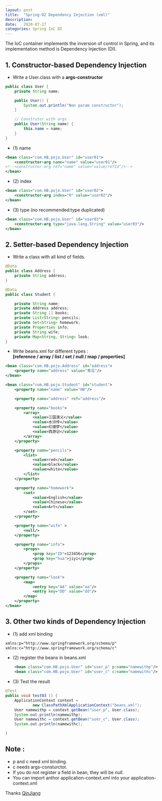 ```yaml
---
layout: post
title:  "Spring-02 Dependency Injection (xml)"
description: 
date:   2020-07-27
categories: Spring IoC DI
---
```

The IoC container implements the inversion of control in Spring, 
and its implementation method is Dependency Injection (DI).

## 1. Constructor-based Dependency Injection

- Write a User.class with a __args-constructor__

```java
public class User {
    private String name;

    public User() {
        System.out.println("Non param constructor");
    }

    // Construtor with args
    public User(String name) {
        this.name = name;
    }
}
```

- (1) name

```xml
<bean class="com.HB.pojo.User" id="user01">
    <constructor-arg name="name" value="user01"/>
<!--<constructor-arg ref="name" value="value/refId"/>-->
</bean>
```

- (2) index

```xml
<bean class="com.HB.pojo.User" id="user02">
    <constructor-arg index="0" value="user02"/>
</bean>
```

- (3) type (no recommended:type duplicated)

```xml
<bean class="com.HB.pojo.User" id="user03">
    <constructor-arg type="java.lang.String" value="user03"/>
</bean>
```

## 2. Setter-based Dependency Injection

- Write a class with all kind of fields.

```java
@Data
public class Address {
    private String address;
}

@Data
public class Student {

    private String name;
    private Address address;
    private String [] books;
    private List<String> pencils;
    private Set<String> homework;
    private Properties info;
    private String wife;
    private Map<String, String> look;
}
```

- Write beans.xml for different types :  
__[reference / array / list / set / null / map / properties]__

```xml
<bean class="com.HB.pojo.Address" id="address">
    <property name="address" value="青岛"/>
</bean>

<bean class="com.HB.pojo.Student" id="student">
    <property name="name" value="HB"/>

    <property name="address" ref="address"/>

    <property name="books">
        <array>
            <value>三国演义</value>
            <value>水浒传</value>
            <value>红楼梦</value>
            <value>西游记</value>
        </array>
    </property>

    <property name="pencils">
        <list>
            <value>red</value>
            <value>black</value>
            <value>white</value>
        </list>
    </property>

    <property name="homework">
        <set>
            <value>English</value>
            <value>Chinese</value>
            <value>Art</value>
        </set>
    </property>

    <property name="wife" >
        <null/>
    </property>

    <property name="info">
        <props>
            <prop key="ID">123456</prop>
            <prop key="hua">jiyi</prop>
        </props>
    </property>

    <property name="look">
        <map>
            <entry key="AA" value="aa"/>
            <entry key="DD" value="dd"/>
        </map>
    </property>
</bean>
```

## 3. Other two kinds of Dependency Injection

- (1) add xml binding

```xml
xmlns:p="http://www.springframework.org/schema/p"
xmlns:c="http://www.springframework.org/schema/c"
```

- (2) register the beans in beans.xml

```xml
    <bean class="com.HB.pojo.User" id="user_p" p:name="namewithp"/>
    <bean class="com.HB.pojo.User" id="user_c" c:name="namewithc"/>
```

- (3) Test the result

```java
@Test
public void test03 () {
    ApplicationContext context =
            new ClassPathXmlApplicationContext("beans.xml");
    User namewithp = context.getBean("user_p", User.class);
    System.out.println(namewithp);
    User namewithc = context.getBean("user_c", User.class);
    System.out.println(namewithc);

}
```

## Note :

- p and c need xml binding.
- c needs args-consturctor.
- If you do not register a field in bean, they will be _null_.
- You can import anthor application-context.xml into your application-context.xml  
> <import resource="beans_extra.xml"/>


Thanks [QinJiang](https://space.bilibili.com/95256449?spm_id_from=333.788.b_765f7570696e666f.2)
